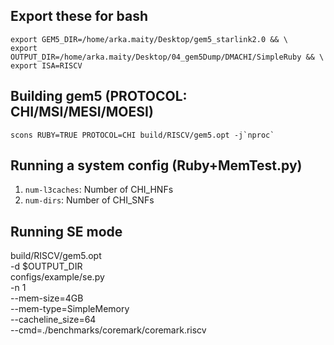 
## Export these for bash
```
export GEM5_DIR=/home/arka.maity/Desktop/gem5_starlink2.0 && \
export OUTPUT_DIR=/home/arka.maity/Desktop/04_gem5Dump/DMACHI/SimpleRuby && \
export ISA=RISCV
```


## Building gem5 (PROTOCOL: CHI/MSI/MESI/MOESI)

```
scons RUBY=TRUE PROTOCOL=CHI build/RISCV/gem5.opt -j`nproc`
```

## Running a system config (Ruby+MemTest.py)
1. `num-l3caches`: Number of CHI_HNFs
2. `num-dirs`: Number of CHI_SNFs

## Running SE mode
build/RISCV/gem5.opt \
-d $OUTPUT_DIR \
configs/example/se.py \
    -n 1 \
    --mem-size=4GB \
    --mem-type=SimpleMemory \
    --cacheline_size=64 \
    --cmd=./benchmarks/coremark/coremark.riscv
